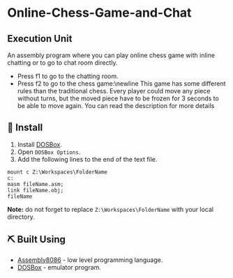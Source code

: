 # Online-Chess-Game-and-Chat

## Execution Unit <a name = "unit"></a>
An assembly program where you can play online chess game with inline chatting or to go to chat room directly.
*	Press f1 to go to the chatting room.
* Press f2 to go to the chess game:\newline
This game has some different rules than the traditional chess. Every player could move any piece without turns, but the moved piece have to be frozen for 3 seconds to be able to move again.
You can read the description for more details 
<!-- <p align="center">
    <img width=800px height=410px src="https://github.com/aashrafh/CMP201A/blob/master/Execution%20Unit/test/TestCaseAfterOrg1.PNG" alt="ExecutionUnitDeom">
  <img width=800px height=410px src="https://github.com/aashrafh/CMP201A/blob/master/Execution%20Unit/test/Test2.PNG" alt="ExecutionUnitDeom">
 </p> -->

## 🏁 Install <a name = "Install"></a>
1. Install [DOSBox](https://www.dosbox.com/).
2. Open ```DOSBox Options```.
3. Add the following lines to the end of the text file.
```
mount c Z:\Workspaces\FolderName
c:
masm fileName.asm;
link fileName.obj;
fileName
```
**Note:** do not forget to replace ```Z:\Workspaces\FolderName``` with your local directory.

## ⛏️ Built Using <a name = "tech"></a>
- [Assembly8086](https://en.wikipedia.org/wiki/X86_assembly_language) - low level programming language.
- [DOSBox](https://www.dosbox.com/) - emulator program.
